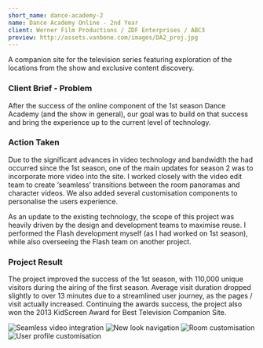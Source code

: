```yaml
---
short_name: dance-academy-2
name: Dance Academy Online - 2nd Year
client: Werner Film Productions / ZDF Enterprises / ABC3
preview: http://assets.vanbone.com/images/DA2_proj.jpg
---
```


A companion site for the television series featuring exploration of the locations from the show and exclusive content 
discovery.

### Client Brief - Problem

After the success of the online component of the 1st season Dance Academy (and the show in general), our goal was to 
build on that success and bring the experience up to the current level of technology.

### Action Taken

Due to the significant advances in video technology and bandwidth the had occurred since the 1st season, one of the 
main updates for season 2 was to incorporate more video into the site. I worked closely with the video edit team to 
create ‘seamless’ transitions between the room panoramas and character videos. We also added several customisation
components to personalise the users experience.

As an update to the existing technology, the scope of this project was heavily driven by the design and development 
teams to maximise reuse. I performed the Flash development myself (as I had worked on 1st season), while also 
overseeing the Flash team on another project.

### Project Result

The project improved the success of the 1st season, with 110,000 unique visitors during the airing of the first season. 
Average visit duration dropped slightly to over 13 minutes due to a streamlined user journey, as the pages / visit 
actually increased. Continuing the awards success, the project also won the 2013 KidScreen Award for Best Television 
Companion Site.

![Seamless video integration](http://assets.vanbone.com/images/DA2_3.jpg "Seamless video integration")
![New look navigation](http://assets.vanbone.com/images/DA2_4.jpg "New look navigation")
![Room customisation](http://assets.vanbone.com/images/DA2_1.jpg "Room customisation")
![User profile customisation](http://assets.vanbone.com/images/DA2_2.jpg "User profile customisation")